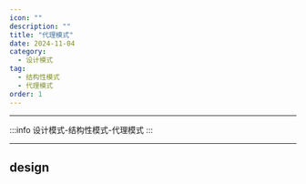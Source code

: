 ```yaml
---
icon: ""
description: ""
title: "代理模式"
date: 2024-11-04
category:
  - 设计模式
tag:
  - 结构性模式
  - 代理模式
order: 1
---
```


---

:::info
设计模式-结构性模式-代理模式
:::

---

## design
